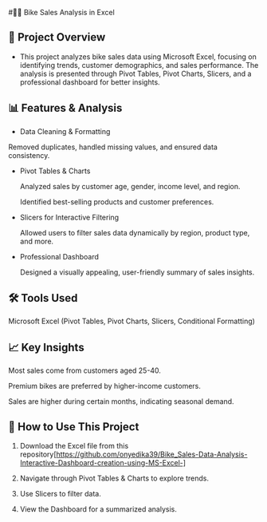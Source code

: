 #🚴‍♂ Bike Sales Analysis in Excel

## 📌 Project Overview

- This project analyzes bike sales data using Microsoft Excel, focusing on identifying trends, customer demographics, and sales performance. The analysis is presented through Pivot Tables, Pivot Charts, Slicers, and a professional dashboard for better insights.

## 📊 Features & Analysis

- Data Cleaning & Formatting

 Removed duplicates, handled missing values, and ensured data consistency.


- Pivot Tables & Charts

   Analyzed sales by customer age, gender, income level, and region.

   Identified best-selling products and customer preferences.


- Slicers for Interactive Filtering

   Allowed users to filter sales data dynamically by region, product type, and more.


- Professional Dashboard

   Designed a visually appealing, user-friendly summary of sales insights.



## 🛠 Tools Used

   Microsoft Excel (Pivot Tables, Pivot Charts, Slicers, Conditional Formatting)


## 📈 Key Insights


   Most sales come from customers aged 25-40.

   Premium bikes are preferred by higher-income customers.

   Sales are higher during certain months, indicating seasonal demand.



## 🚀 How to Use This Project

1. Download the Excel file from this repository[https://github.com/onyedika39/Bike_Sales-Data-Analysis-Interactive-Dashboard-creation-using-MS-Excel-]


2. Navigate through Pivot Tables & Charts to explore trends.


3. Use Slicers to filter data.


4. View the Dashboard for a summarized analysis.
